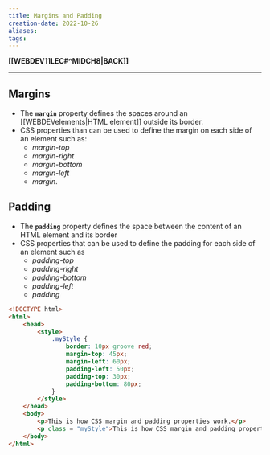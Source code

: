 ```yaml
---
title: Margins and Padding
creation-date: 2022-10-26
aliases:
tags:
---
```

**[[WEBDEV11LEC#^MIDCH8|BACK]]**

---
## Margins
- The **`margin`** property defines the spaces around an [[WEBDEVelements|HTML element]] outside its border.
- CSS properties than can be used to define the margin on each side of an element such as:
	- *margin-top*
	- *margin-right*
	- *margin-bottom*
	- *margin-left*
	- *margin*.

## Padding
- The **`padding`** property defines the space between the content of an HTML element and its border
- CSS properties that can be used to define the padding for each side of an element such as
	- *padding-top*
	- *padding-right*
	- *padding-bottom*
	- *padding-left*
	- *padding*

```HTML CSS
<!DOCTYPE html>
<html>
    <head>
        <style>
            .myStyle {
                border: 10px groove red;
                margin-top: 45px;
                margin-left: 60px;
                padding-left: 50px;
                padding-top: 30px;
                padding-bottom: 80px;
            }
        </style>
    </head>
    <body>
        <p>This is how CSS margin and padding properties work.</p>
        <p class = "myStyle">This is how CSS margin and padding properties work.</p>
    </body>
</html>
```